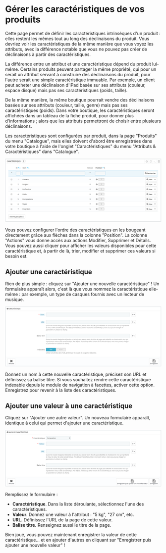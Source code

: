 # Gérer les caractéristiques de vos produits

Cette page permet de définir les caractéristiques intrinsèques d'un produit : elles restent les mêmes tout au long des déclinaisons du produit. Vous devriez voir les caractéristiques de la même manière que vous voyez les attributs, avec la différence notable que vous ne pouvez pas créer de déclinaisons à partir des caractéristiques.

La différence entre un attribut et une caractéristique dépend du produit lui-même. Certains produits peuvent partager la même propriété, qui pour un serait un attribut servant à construire des déclinaisons du produit, pour l'autre serait une simple caractéristique immuable. Par exemple, un client peut acheter une déclinaison d'iPad basée sur ses attributs (couleur, espace disque) mais pas ses caractéristiques (poids, taille).

De la même manière, la même boutique pourrait vendre des déclinaisons basées sur ses attributs (couleur, taille, genre) mais pas ses caractéristiques (poids). Dans votre boutique, les caractéristiques seront affichées dans un tableau de la fiche produit, pour donner plus d'informations ; alors que les attributs permettront de choisir entre plusieurs déclinaisons.

Les caractéristiques sont configurées par produit, dans la page "Produits" du menu "Catalogue", mais elles doivent d'abord être enregistrées dans votre boutique à l'aide de l'onglet "Caractéristiques" du menu "Attributs & Caractéristiques" dans "Catalogue".

![](../../../.gitbook/assets/52298216.png)

Vous pouvez configurer l'ordre des caractéristiques en les bougeant directement grâce aux flèches dans la colonne "Position". La colonne "Actions" vous donne accès aux actions Modifier, Supprimer et Détails. Vous pouvez aussi cliquer pour afficher les valeurs disponibles pour cette caractéristique et, à partir de là, trier, modifier et supprimer ces valeurs si besoin est.

## Ajouter une caractéristique <a href="#gererlescaracteristiquesdevosproduits-ajouterunecaracteristique" id="gererlescaracteristiquesdevosproduits-ajouterunecaracteristique"></a>

Rien de plus simple : cliquez sur "Ajouter une nouvelle caractéristique" ! Un formulaire apparaît alors, c'est là que vous nommez la caractéristique elle-même : par exemple, un type de casques fournis avec un lecteur de musique.

![](../../../.gitbook/assets/64225380.png)

Donnez un nom à cette nouvelle caractéristique, précisez son URL et définissez sa balise titre. Si vous souhaitez rendre cette caractéristique indexable depuis le module de navigation à facettes, activer cette option. Enregistrez pour revenir à la liste des caractéristiques.

## Ajouter une valeur à une caractéristique <a href="#gererlescaracteristiquesdevosproduits-ajouterunevaleuraunecaracteristique" id="gererlescaracteristiquesdevosproduits-ajouterunevaleuraunecaracteristique"></a>

Cliquez sur "Ajouter une autre valeur". Un nouveau formulaire apparaît, identique à celui qui permet d'ajouter une caractéristique.

![](../../../.gitbook/assets/64225381.png)

Remplissez le formulaire :

* **Caractéristique**. Dans la liste déroulante, sélectionnez l'une des caractéristiques.
* **Valeur**. Donnez une valeur à l'attribut : "5 kg", "27 cm", etc.
* **URL.** Définissez l'URL de la page de cette valeur.
* **Balise titre.** Renseignez aussi le titre de la page.

&#x20;Bien joué, vous pouvez maintenant enregistrer la valeur de cette caractéristique... et en ajouter d'autres en cliquant sur "Enregistrer puis ajouter une nouvelle valeur" !
